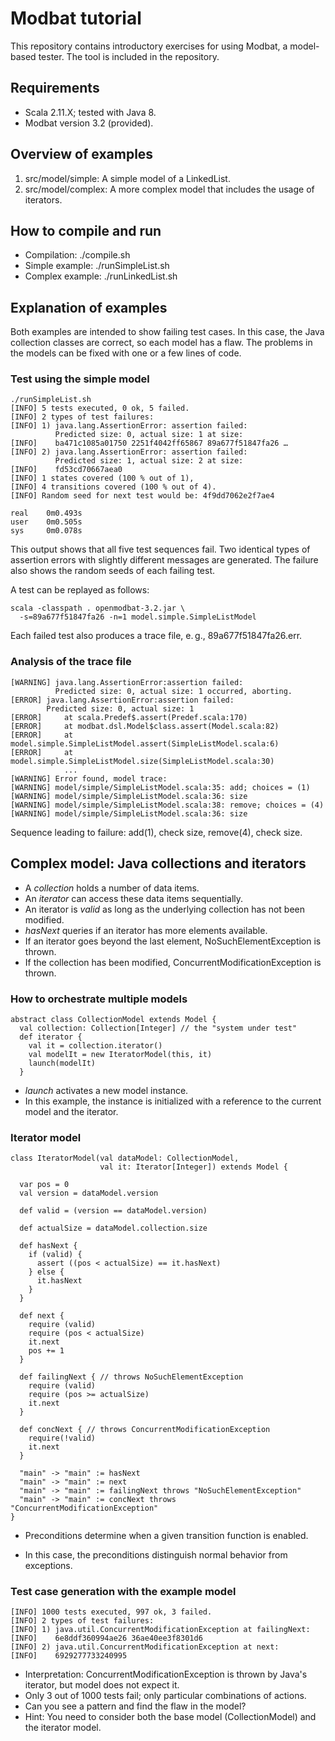 # Modbat tutorial #

This repository contains introductory exercises for using Modbat, a model-based tester.
The tool is included in the repository.

## Requirements ##

* Scala 2.11.X; tested with Java 8.
* Modbat version 3.2 (provided).

## Overview of examples ##

1. src/model/simple: A simple model of a LinkedList.
1. src/model/complex: A more complex model that includes the usage of iterators.

## How to compile and run ##

* Compilation: ./compile.sh
* Simple example: ./runSimpleList.sh
* Complex example: ./runLinkedList.sh

## Explanation of examples ##

Both examples are intended to show failing test cases.
In this case, the Java collection classes are correct, so each model has a flaw.
The problems in the models can be fixed with one or a few lines of code.

### Test using the simple model ###

	./runSimpleList.sh 
	[INFO] 5 tests executed, 0 ok, 5 failed.
	[INFO] 2 types of test failures:
	[INFO] 1) java.lang.AssertionError: assertion failed:
	          Predicted size: 0, actual size: 1 at size:
	[INFO]    ba471c1085a01750 2251f4042ff65867 89a677f51847fa26 …
	[INFO] 2) java.lang.AssertionError: assertion failed:
	          Predicted size: 1, actual size: 2 at size:
	[INFO]    fd53cd70667aea0
	[INFO] 1 states covered (100 % out of 1),
	[INFO] 4 transitions covered (100 % out of 4).
	[INFO] Random seed for next test would be: 4f9dd7062e2f7ae4

	real	0m0.493s
	user	0m0.505s
	sys 	0m0.078s
	
This output shows that all five test sequences fail. Two identical types
of assertion errors with slightly different messages are generated.
The failure also shows the random seeds of each failing test.

A test can be replayed as follows:

	scala -classpath . openmodbat-3.2.jar \
	  -s=89a677f51847fa26 -n=1 model.simple.SimpleListModel

Each failed test also produces a trace file, e. g., 89a677f51847fa26.err.

### Analysis of the trace file ###

	[WARNING] java.lang.AssertionError:assertion failed:
	          Predicted size: 0, actual size: 1 occurred, aborting.
	[ERROR] java.lang.AssertionError:assertion failed:
	        Predicted size: 0, actual size: 1
	[ERROR] 	at scala.Predef$.assert(Predef.scala:170)
	[ERROR] 	at modbat.dsl.Model$class.assert(Model.scala:82)
	[ERROR] 	at model.simple.SimpleListModel.assert(SimpleListModel.scala:6)
	[ERROR] 	at model.simple.SimpleListModel.size(SimpleListModel.scala:30)
	        	...
	[WARNING] Error found, model trace:
	[WARNING] model/simple/SimpleListModel.scala:35: add; choices = (1)
	[WARNING] model/simple/SimpleListModel.scala:36: size
	[WARNING] model/simple/SimpleListModel.scala:38: remove; choices = (4)
	[WARNING] model/simple/SimpleListModel.scala:36: size

Sequence leading to failure: add(1), check size, remove(4), check size.

## Complex model: Java collections and iterators ##

* A _collection_ holds a number of data items.
* An _iterator_ can access these data items sequentially.
* An iterator is _valid_ as long as the underlying collection has not been modified.
* _hasNext_ queries if an iterator has more elements available.
* If an iterator goes beyond the last element, NoSuchElementException is thrown.
* If the collection has been modified, ConcurrentModificationException is thrown.

### How to orchestrate multiple models ###

	abstract class CollectionModel extends Model {
	  val collection: Collection[Integer] // the "system under test" 
	  def iterator {
	    val it = collection.iterator()
	    val modelIt = new IteratorModel(this, it)
	    launch(modelIt)	
	  }

* _launch_ activates a new model instance.
* In this example, the instance is initialized with a reference to the current model and the iterator.

### Iterator model ###

	class IteratorModel(val dataModel: CollectionModel,
	                    val it: Iterator[Integer]) extends Model {
	
	  var pos = 0
	  val version = dataModel.version
	  	
	  def valid = (version == dataModel.version)
	
	  def actualSize = dataModel.collection.size
	
	  def hasNext {
	    if (valid) {
	      assert ((pos < actualSize) == it.hasNext)
	    } else {
	      it.hasNext
	    } 
	  }
	
	  def next {
	    require (valid)
	    require (pos < actualSize)
	    it.next 
	    pos += 1 
	  }

	  def failingNext { // throws NoSuchElementException
	    require (valid)
	    require (pos >= actualSize)
	    it.next
	  } 
	
	  def concNext { // throws ConcurrentModificationException
	    require(!valid)
	    it.next
	  }
	
	  "main" -> "main" := hasNext 
	  "main" -> "main" := next
	  "main" -> "main" := failingNext throws "NoSuchElementException"
	  "main" -> "main" := concNext throws "ConcurrentModificationException"
	}

* Preconditions determine when a given transition function is enabled.

* In this case, the preconditions distinguish normal behavior from exceptions.

### Test case generation with the example model ###

	[INFO] 1000 tests executed, 997 ok, 3 failed.
	[INFO] 2 types of test failures:
	[INFO] 1) java.util.ConcurrentModificationException at failingNext:
	[INFO]    6e8ddf360994ae26 36ae40ee3f8301d6
	[INFO] 2) java.util.ConcurrentModificationException at next:
	[INFO]    6929277733240995

* Interpretation: ConcurrentModificationException is thrown by Java's iterator, but model does not expect it.
* Only 3 out of 1000 tests fail; only particular combinations of actions.
* Can you see a pattern and find the flaw in the model?
* Hint: You need to consider both the base model (CollectionModel) and the iterator model.